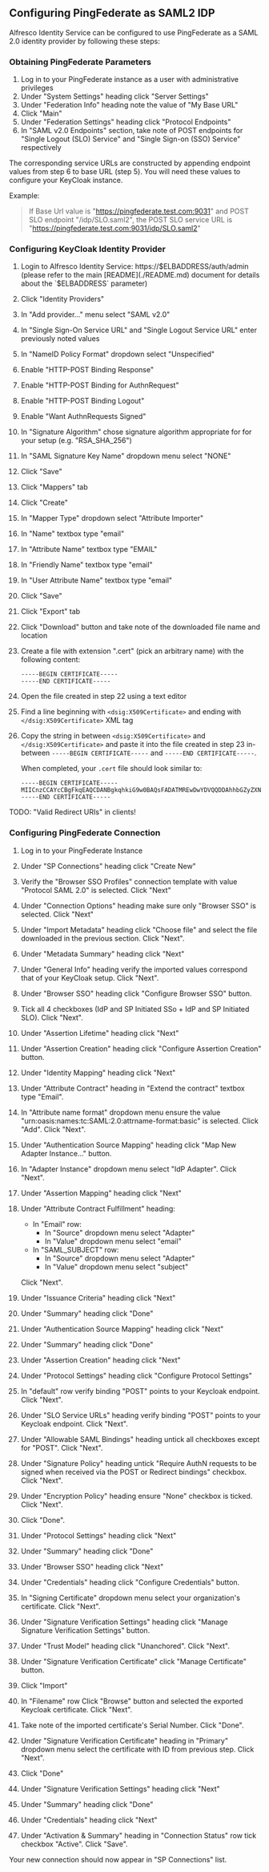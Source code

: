 ## Configuring PingFederate as SAML2 IDP

Alfresco Identity Service can be configured to use PingFederate as a SAML 2.0 identity provider
by following these steps:

### Obtaining PingFederate Parameters
1. Log in to your PingFederate instance as a user with administrative privileges
2. Under "System Settings" heading click "Server Settings"
3. Under "Federation Info" heading note the value of "My Base URL"
4. Click "Main"
5. Under "Federation Settings" heading click "Protocol Endpoints"
6. In "SAML v2.0 Endpoints" section, take note of POST endpoints for 
   "Single Logout (SLO) Service" and "Single Sign-on (SSO) Service" respectively

The corresponding service URLs are constructed by appending endpoint values from step 6
to base URL (step 5). You will need these values to configure your KeyCloak instance.

Example:
> If Base Url value is "https://pingfederate.test.com:9031" and POST
  SLO endpoint "/idp/SLO.saml2", the POST SLO service URL is 
  "https://pingfederate.test.com:9031/idp/SLO.saml2"

### Configuring KeyCloak Identity Provider
1. Login to Alfresco Identity Service: https://$ELBADDRESS/auth/admin  
   (please refer to the main [README](./README.md) document for details about the `$ELBADDRESS` parameter)
2. Click "Identity Providers"
3. In "Add provider..." menu select "SAML v2.0"
4. In "Single Sign-On Service URL" and "Single Logout Service URL" enter 
   previously noted values
5. In "NameID Policy Format" dropdown select "Unspecified"
6. Enable "HTTP-POST Binding Response"
7. Enable "HTTP-POST Binding for AuthnRequest"
8. Enable "HTTP-POST Binding Logout"
9. Enable "Want AuthnRequests Signed"
10. In "Signature Algorithm" chose signature algorithm appropriate for
   for your setup (e.g. "RSA_SHA_256")
11. In "SAML Signature Key Name" dropdown menu select "NONE"
12. Click "Save"
13. Click "Mappers" tab
14. Click "Create"
15. In "Mapper Type" dropdown select "Attribute Importer"
16. In "Name" textbox type "email"
17. In "Attribute Name" textbox type "EMAIL"
18. In "Friendly Name" textbox type "email"
19. In "User Attribute Name" textbox type "email"
20. Click "Save"
21. Click "Export" tab
22. Click "Download" button and take note of the downloaded file 
    name and location
23. Create a file with extension ".cert" (pick an arbitrary name) with the following content:
    ```
    -----BEGIN CERTIFICATE-----
    -----END CERTIFICATE-----
    ```
24. Open the file created in step 22 using a text editor
25. Find a line beginning with `<dsig:X509Certificate>` and ending with `</dsig:X509Certificate>` XML tag
26. Copy the string in between `<dsig:X509Certificate>` and `</dsig:X509Certificate>` and paste
    it into the file created in step 23 in-between `-----BEGIN CERTIFICATE-----` and
    `-----END CERTIFICATE-----`.
    
    When completed, your `.cert` file should look similar to:
    ```
    -----BEGIN CERTIFICATE-----
    MIICnzCCAYcCBgFkqEAQCDANBgkqhkiG9w0BAQsFADATMREwDwYDVQQDDAhhbGZyZXNjbzA
    -----END CERTIFICATE-----
    ```

TODO: "Valid Redirect URIs" in clients!

### Configuring PingFederate Connection
1. Log in to your PingFederate Instance
2. Under "SP Connections" heading click "Create New"
3. Verify the "Browser SSO Profiles" connection template with value 
   "Protocol SAML 2.0" is selected. Click "Next"
4. Under "Connection Options" heading make sure only "Browser SSO" 
   is selected. Click "Next"
5. Under "Import Metadata" heading click "Choose file" and select 
   the file downloaded in the previous section. Click "Next".
6. Under "Metadata Summary" heading click "Next"
7. Under "General Info" heading verify the imported values correspond
   that of your KeyCloak setup. Click "Next".
8. Under "Browser SSO" heading click "Configure Browser SSO" button.
9. Tick all 4 checkboxes (IdP and SP Initiated SSo + IdP and SP Initiated SLO). 
   Click "Next".
10. Under "Assertion Lifetime" heading click "Next"
11. Under "Assertion Creation" heading click "Configure Assertion Creation" button.
12. Under "Identity Mapping" heading click "Next"
13. Under "Attribute Contract" heading in "Extend the contract" textbox type "Email".
14. In "Attribute name format" dropdown menu ensure the value "urn:oasis:names:tc:SAML:2.0:attrname-format:basic" is 
    selected. Click "Add". Click "Next".
15. Under "Authentication Source Mapping" heading click "Map New Adapter Instance..." button.
16. In "Adapter Instance" dropdown menu select "IdP Adapter". Click "Next".
17. Under "Assertion Mapping" heading click "Next"
18. Under "Attribute Contract Fulfillment" heading:
    - In "Email" row: 
        - In "Source" dropdown menu select "Adapter"
        - In "Value" dropdown menu select "email"    
    - In "SAML_SUBJECT" row:
        - In "Source" dropdown menu select "Adapter"
        - In "Value" dropdown menu select "subject"
    
    Click "Next".
19. Under "Issuance Criteria" heading click "Next"
20. Under "Summary" heading click "Done"
21. Under "Authentication Source Mapping" heading click "Next"
22. Under "Summary" heading click "Done"
23. Under "Assertion Creation" heading click "Next"
24. Under "Protocol Settings" heading click "Configure Protocol Settings"
25. In "default" row verify binding "POST" points to your Keycloak endpoint.
    Click "Next".
26. Under "SLO Service URLs" heading verify binding "POST" points to your Keycloak endpoint.
    Click "Next".
27. Under "Allowable SAML Bindings" heading untick all checkboxes except for "POST".
    Click "Next".
28. Under "Signature Policy" heading untick "Require AuthN requests to be signed when received via the POST or Redirect 
    bindings" checkbox. Click "Next".
29. Under "Encryption Policy" heading ensure "None" checkbox is ticked.
    Click "Next".
30. Click "Done".
31. Under "Protocol Settings" heading click "Next"
32. Under "Summary" heading click "Done"
33. Under "Browser SSO" heading click "Next"
34. Under "Credentials" heading click "Configure Credentials" button.
35. In "Signing Certificate" dropdown menu select your organization's certificate. 
    Click "Next".
36. Under "Signature Verification Settings" heading click "Manage Signature Verification Settings" button.
37. Under "Trust Model" heading click "Unanchored". Click "Next".
38. Under "Signature Verification Certificate" click "Manage Certificate" button.
39. Click "Import"
40. In "Filename" row Click "Browse" button and selected the exported Keycloak certificate. Click "Next".
41. Take note of the imported certificate's Serial Number. Click "Done".
42. Under "Signature Verification Certificate" heading in "Primary" dropdown
    menu select the certificate with ID from previous step. Click "Next".
43. Click "Done"
44. Under "Signature Verification Settings" heading click "Next"
45. Under "Summary" heading click "Done"
46. Under "Credentials" heading click "Next"
47. Under "Activation & Summary" heading in "Connection Status" row tick checkbox "Active". Click "Save".

Your new connection should now appear in "SP Connections" list.